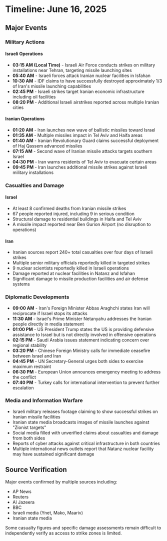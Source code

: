# Timeline: June 16, 2025

## Major Events

### Military Actions

#### Israeli Operations
- **03:15 AM (Local Time)** - Israeli Air Force conducts strikes on military installations near Tehran, targeting missile launching sites
- **05:40 AM** - Israeli forces attack Iranian nuclear facilities in Isfahan
- **10:30 AM** - IDF claims to have successfully destroyed approximately 1/3 of Iran's missile launching capabilities
- **02:45 PM** - Israeli strikes target Iranian economic infrastructure including oil facilities
- **08:20 PM** - Additional Israeli airstrikes reported across multiple Iranian cities

#### Iranian Operations
- **01:20 AM** - Iran launches new wave of ballistic missiles toward Israel
- **01:35 AM** - Multiple missiles impact in Tel Aviv and Haifa areas
- **01:40 AM** - Iranian Revolutionary Guard claims successful deployment of Haj Qassem advanced missiles
- **07:15 AM** - Second wave of Iranian missile attacks targets southern Israel
- **04:30 PM** - Iran warns residents of Tel Aviv to evacuate certain areas
- **09:45 PM** - Iran launches additional missile strikes against Israeli military installations

### Casualties and Damage

#### Israel
- At least 8 confirmed deaths from Iranian missile strikes
- 67 people reported injured, including 9 in serious condition
- Structural damage to residential buildings in Haifa and Tel Aviv
- A missile impact reported near Ben Gurion Airport (no disruption to operations)

#### Iran
- Iranian sources report 240+ total casualties over four days of Israeli strikes
- Multiple senior military officials reportedly killed in targeted strikes
- 9 nuclear scientists reportedly killed in Israeli operations
- Damage reported at nuclear facilities in Natanz and Isfahan
- Significant damage to missile production facilities and air defense systems

### Diplomatic Developments

- **09:00 AM** - Iran's Foreign Minister Abbas Araghchi states Iran will reciprocate if Israel stops its attacks
- **11:30 AM** - Israel's Prime Minister Netanyahu addresses the Iranian people directly in media statement
- **01:00 PM** - US President Trump states the US is providing defensive assistance to Israel but is not directly involved in offensive operations
- **02:15 PM** - Saudi Arabia issues statement indicating concern over regional stability
- **03:20 PM** - Chinese Foreign Ministry calls for immediate ceasefire between Israel and Iran
- **04:45 PM** - UN Secretary-General urges both sides to exercise maximum restraint
- **06:30 PM** - European Union announces emergency meeting to address the conflict
- **07:40 PM** - Turkey calls for international intervention to prevent further escalation

### Media and Information Warfare

- Israeli military releases footage claiming to show successful strikes on Iranian missile facilities
- Iranian state media broadcasts images of missile launches against "Zionist targets"
- Social media filled with unverified claims about casualties and damage from both sides
- Reports of cyber attacks against critical infrastructure in both countries
- Multiple international news outlets report that Natanz nuclear facility may have sustained significant damage

## Source Verification

Major events confirmed by multiple sources including:
- AP News
- Reuters
- Al Jazeera
- BBC
- Israeli media (Ynet, Mako, Maariv)
- Iranian state media

Some casualty figures and specific damage assessments remain difficult to independently verify as access to strike zones is limited.